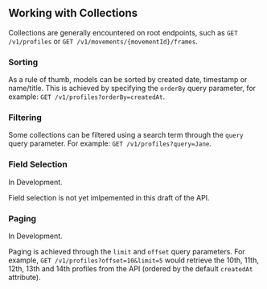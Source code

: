 ## Working with Collections

Collections are generally encountered on root endpoints, such as `GET /v1/profiles` or `GET /v1/movements/{movementId}/frames`.

### Sorting

As a rule of thumb, models can be sorted by created date, timestamp or name/title. This is achieved by specifying the `orderBy` query parameter, for example: `GET /v1/profiles?orderBy=createdAt`.

### Filtering

Some collections can be filtered using a search term through the `query` query parameter. For example: `GET /v1/profiles?query=Jane`.

### Field Selection

<aside class="warning">
In Development.
</aside>

Field selection is not yet imlpemented in this draft of the API.

### Paging

<aside class="warning">
In Development.
</aside>

Paging is achieved through the `limit` and `offset` query parameters. For example, `GET /v1/profiles?offset=10&limit=5` would retrieve the 10th, 11th, 12th, 13th and 14th profiles from the API (ordered by the default `createdAt` attribute).
